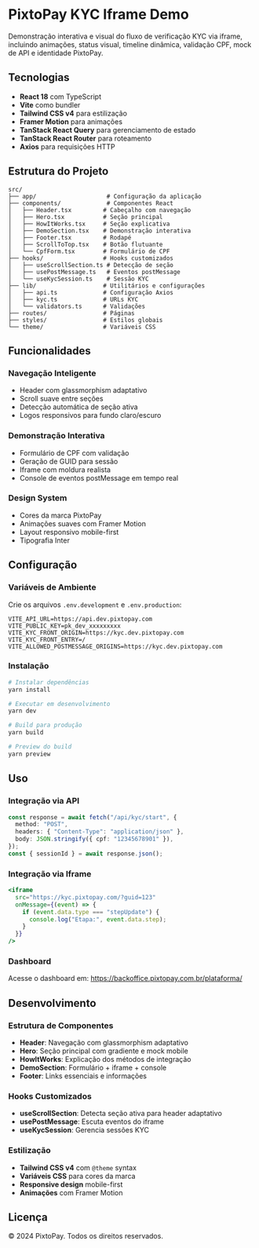 # PixtoPay KYC Iframe Demo

Demonstração interativa e visual do fluxo de verificação KYC via iframe, incluindo animações, status visual, timeline dinâmica, validação CPF, mock de API e identidade PixtoPay.

## Tecnologias

- **React 18** com TypeScript
- **Vite** como bundler
- **Tailwind CSS v4** para estilização
- **Framer Motion** para animações
- **TanStack React Query** para gerenciamento de estado
- **TanStack React Router** para roteamento
- **Axios** para requisições HTTP

## Estrutura do Projeto

```
src/
├── app/                    # Configuração da aplicação
├── components/             # Componentes React
│   ├── Header.tsx         # Cabeçalho com navegação
│   ├── Hero.tsx           # Seção principal
│   ├── HowItWorks.tsx     # Seção explicativa
│   ├── DemoSection.tsx    # Demonstração interativa
│   ├── Footer.tsx         # Rodapé
│   ├── ScrollToTop.tsx    # Botão flutuante
│   └── CpfForm.tsx        # Formulário de CPF
├── hooks/                 # Hooks customizados
│   ├── useScrollSection.ts # Detecção de seção
│   ├── usePostMessage.ts   # Eventos postMessage
│   └── useKycSession.ts    # Sessão KYC
├── lib/                   # Utilitários e configurações
│   ├── api.ts             # Configuração Axios
│   ├── kyc.ts             # URLs KYC
│   └── validators.ts      # Validações
├── routes/                # Páginas
├── styles/                # Estilos globais
└── theme/                 # Variáveis CSS
```

## Funcionalidades

### Navegação Inteligente

- Header com glassmorphism adaptativo
- Scroll suave entre seções
- Detecção automática de seção ativa
- Logos responsivos para fundo claro/escuro

### Demonstração Interativa

- Formulário de CPF com validação
- Geração de GUID para sessão
- Iframe com moldura realista
- Console de eventos postMessage em tempo real

### Design System

- Cores da marca PixtoPay
- Animações suaves com Framer Motion
- Layout responsivo mobile-first
- Tipografia Inter

## Configuração

### Variáveis de Ambiente

Crie os arquivos `.env.development` e `.env.production`:

```env
VITE_API_URL=https://api.dev.pixtopay.com
VITE_PUBLIC_KEY=pk_dev_xxxxxxxxx
VITE_KYC_FRONT_ORIGIN=https://kyc.dev.pixtopay.com
VITE_KYC_FRONT_ENTRY=/
VITE_ALLOWED_POSTMESSAGE_ORIGINS=https://kyc.dev.pixtopay.com
```

### Instalação

```bash
# Instalar dependências
yarn install

# Executar em desenvolvimento
yarn dev

# Build para produção
yarn build

# Preview do build
yarn preview
```

## Uso

### Integração via API

```typescript
const response = await fetch("/api/kyc/start", {
  method: "POST",
  headers: { "Content-Type": "application/json" },
  body: JSON.stringify({ cpf: "12345678901" }),
});
const { sessionId } = await response.json();
```

### Integração via Iframe

```jsx
<iframe
  src="https://kyc.pixtopay.com/?guid=123"
  onMessage={(event) => {
    if (event.data.type === "stepUpdate") {
      console.log("Etapa:", event.data.step);
    }
  }}
/>
```

### Dashboard

Acesse o dashboard em: https://backoffice.pixtopay.com.br/plataforma/

## Desenvolvimento

### Estrutura de Componentes

- **Header**: Navegação com glassmorphism adaptativo
- **Hero**: Seção principal com gradiente e mock mobile
- **HowItWorks**: Explicação dos métodos de integração
- **DemoSection**: Formulário + iframe + console
- **Footer**: Links essenciais e informações

### Hooks Customizados

- **useScrollSection**: Detecta seção ativa para header adaptativo
- **usePostMessage**: Escuta eventos do iframe
- **useKycSession**: Gerencia sessões KYC

### Estilização

- **Tailwind CSS v4** com `@theme` syntax
- **Variáveis CSS** para cores da marca
- **Responsive design** mobile-first
- **Animações** com Framer Motion

## Licença

© 2024 PixtoPay. Todos os direitos reservados.
